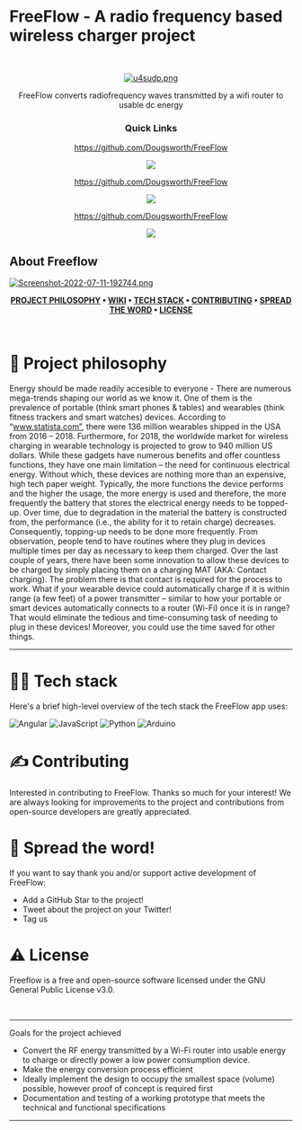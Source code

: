 # FreeFlow - A radio frequency based wireless charger project


<div id="top"></div>
<!--

-->

<!-- PROJECT LOGO -->
<br />
<p align="center">
      <a href="https://im.ge/i/u4sudp"><img src="https://i.im.ge/2022/07/12/u4sudp.png" alt="u4sudp.png" border="0"></a>
</p>






 <p align="center">
  FreeFlow converts radiofrequency waves transmitted by a wifi router to usable dc energy
  </p>


<div align='center'>
  
### Quick Links
  
https://github.com/Dougsworth/FreeFlow
  
<img src='https://img.shields.io/badge/HOMEPAGE-gray?style=for-the-badge'>
  
</a>
  
https://github.com/Dougsworth/FreeFlow
  
<img src='https://img.shields.io/badge/RESEARCH-blue?style=for-the-badge'>
  
</a>
  
https://github.com/Dougsworth/FreeFlow
  
<img src='https://img.shields.io/badge/CASE STUDY-green?style=for-the-badge'>
  
</a>
  
</div>


<!-- ABOUT THE PROJECT -->
## About Freeflow

[![Screenshot-2022-07-11-192744.png](https://i.postimg.cc/3wR8h0Xk/Screenshot-2022-07-11-192744.png)](https://postimg.cc/pmwbYT1v)



<div align="center">

**[PROJECT PHILOSOPHY](https://github.com/) • 
[WIKI](https://github.com/) • 
[TECH STACK](https://github.com/) • 
[CONTRIBUTING](https://github.com/) • 
[SPREAD THE WORD](https://github.com/) • 
[LICENSE](https://github.com/)**

</div>

<br />

# 🥸 Project philosophy
Energy should be made readily accesible to everyone - There are numerous mega-trends shaping our world as we know it.
One of them is the prevalence of
portable (think smart phones & tables) and wearables (think fitness trackers and smart watches) devices.
According to “www.statista.com”, there were 136 million wearables shipped in the USA from 2016 – 2018.
Furthermore, for 2018, the worldwide market for wireless charging in wearable technology is projected
to grow to 940 million US dollars.
While these gadgets have numerous benefits and offer countless functions, they have one main limitation
– the need for continuous electrical energy. Without which, these devices are nothing more than an
expensive, high tech paper weight. Typically, the more functions the device performs and the higher the
usage, the more energy is used and therefore, the more frequently the battery that stores the electrical
energy needs to be topped-up. Over time, due to degradation in the material the battery is constructed
from, the performance (i.e., the ability for it to retain charge) decreases. Consequently, topping-up needs
to be done more frequently. From observation, people tend to have routines where they plug in devices
multiple times per day as necessary to keep them charged. Over the last couple of years, there have been
some innovation to allow these devices to be charged by simply placing them on a charging MAT (AKA:
Contact charging). The problem there is that contact is required for the process to work.
What if your wearable device could automatically charge if it is within range (a few feet) of a power
transmitter – similar to how your portable or smart devices automatically connects to a router (Wi-Fi)
once it is in range?
That would eliminate the tedious and time-consuming task of needing to plug in these devices! Moreover,
you could use the time saved for other things.
________________________________________________________



# 👨‍💻 Tech stack

Here's a brief high-level overview of the tech stack the FreeFlow app uses:

![Angular](https://img.shields.io/badge/angular-%23DD0031.svg?style=for-the-badge&logo=angular&logoColor=white)
![JavaScript](https://img.shields.io/badge/javascript-%23323330.svg?style=for-the-badge&logo=javascript&logoColor=%23F7DF1E)
![Python](https://img.shields.io/badge/python-3670A0?style=for-the-badge&logo=python&logoColor=ffdd54)
![Arduino](https://img.shields.io/badge/-Arduino-00979D?style=for-the-badge&logo=Arduino&logoColor=white)


# ✍️ Contributing

Interested in contributing to FreeFlow. Thanks so much for your interest! We are always looking for improvements to the project and contributions from open-source developers are greatly appreciated.


# 🌟 Spread the word!

If you want to say thank you and/or support active development of FreeFlow:

- Add a GitHub Star to the project!
- Tweet about the project on your Twitter!
- Tag us 




# ⚠️ License

Freeflow is a free and open-source software licensed under the GNU General Public License v3.0. 

<br />

---


Goals for the project achieved
- Convert the RF energy transmitted by a Wi-Fi router into usable energy to charge or directly power
a low power consumption device.
- Make the energy conversion process efficient
- Ideally implement the design to occupy the smallest space (volume) possible, however proof of concept is required first
- Documentation and testing of a working prototype that meets the technical and functional
specifications 
_____________________________________________

